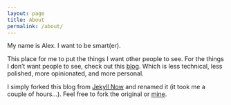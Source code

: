 ```yaml
---
layout: page
title: About
permalink: /about/
---
```

My name is Alex. I want to be smart(er).

This place for me to put the things I want other people to see. For the things I don’t want people to see, check out this [blog](https://act65com.wordpress.com/). Which is less technical, less polished, more opinionated, and more personal.

I simply forked this blog from [Jekyll Now](https://github.com/barryclark/jekyll-now) and renamed it (it took me a couple of hours…). Feel free to fork the original or [mine](https://github.com/act65/act65.github.io).
